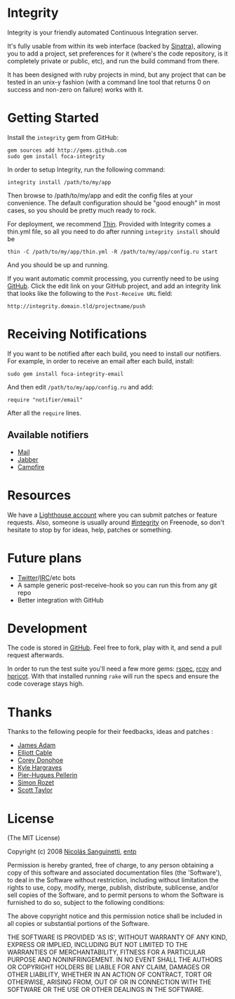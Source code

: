 Integrity
=========

Integrity is your friendly automated Continuous Integration server.

It's fully usable from within its web interface (backed by [Sinatra][]),
allowing you to add a project, set preferences for it (where's the code
repository, is it completely private or public, etc), and run the build command
from there.

It has been designed with ruby projects in mind, but any project that can be
tested in an unix-y fashion (with a command line tool that returns 0 on success
and non-zero on failure) works with it.

Getting Started
===============

Install the `integrity` gem from GitHub:

    gem sources add http://gems.github.com
    sudo gem install foca-integrity

In order to setup Integrity, run the following command:

    integrity install /path/to/my/app

Then browse to /path/to/my/app and edit the config files at your convenience.
The default configuration should be "good enough" in most cases, so you should
be pretty much ready to rock.

For deployment, we recommend [Thin][]. Provided with Integrity comes a thin.yml
file, so all you need to do after running `integrity install` should be

    thin -C /path/to/my/app/thin.yml -R /path/to/my/app/config.ru start

And you should be up and running.

If you want automatic commit processing, you currently need to be using
[GitHub][]. Click the edit link on your GitHub project, and add an integrity
link that looks like the following to the `Post-Receive URL` field:

    http://integrity.domain.tld/projectname/push

Receiving Notifications
=======================

If you want to be notified after each build, you need to install our notifiers.
For example, in order to receive an email after each build, install:

    sudo gem install foca-integrity-email

And then edit `/path/to/my/app/config.ru` and add:

    require "notifier/email"

After all the `require` lines.

Available notifiers
-------------------

* [Mail](http://github.com/foca/integrity-email)
* [Jabber](http://github.com/ph/integrity-jabber)
* [Campfire](http://github.com/defunkt/integrity-campfire)

Resources
========

We have a [Lighthouse account][lighthouse] where you can submit patches or
feature requests. Also, someone is usually around [#integrity][irc-channel] on
Freenode, so don't hesitate to stop by for ideas, help, patches or something.

Future plans
============

* [Twitter][]/[IRC][]/etc bots
* A sample generic post-receive-hook so you can run this from any git repo
* Better integration with GitHub

Development
===========

The code is stored in [GitHub][repo]. Feel free to fork, play with it, and send
a pull request afterwards. 

In order to run the test suite you'll need a few more gems: [rspec][], [rcov][]
and [hpricot][]. With that installed running `rake` will run the specs and
ensure the code coverage stays high.

Thanks
======

Thanks to the fellowing people for their feedbacks, ideas and patches :

* [James Adam][james]
* [Elliott Cable][ec]
* [Corey Donohoe][atmos]
* [Kyle Hargraves][kyle]
* [Pier-Hugues Pellerin][ph]
* [Simon Rozet][sr]
* [Scott Taylor][scott]

[james]: http://github.com/lazyatom
[ec]: http://github.com/elliotcabble
[atmos]: http://github.com/atmos
[kyle]: http://github.com/pd
[ph]: http://github.com/ph
[sr]: http://purl.org/net/sr/
[scott]: http://github.com/smtlaissezfaire

License
=======

(The MIT License)

Copyright (c) 2008 [Nicolás Sanguinetti][foca], [entp][]

Permission is hereby granted, free of charge, to any person obtaining
a copy of this software and associated documentation files (the
'Software'), to deal in the Software without restriction, including
without limitation the rights to use, copy, modify, merge, publish,
distribute, sublicense, and/or sell copies of the Software, and to
permit persons to whom the Software is furnished to do so, subject to
the following conditions:

The above copyright notice and this permission notice shall be
included in all copies or substantial portions of the Software.

THE SOFTWARE IS PROVIDED 'AS IS', WITHOUT WARRANTY OF ANY KIND,
EXPRESS OR IMPLIED, INCLUDING BUT NOT LIMITED TO THE WARRANTIES OF
MERCHANTABILITY, FITNESS FOR A PARTICULAR PURPOSE AND NONINFRINGEMENT.
IN NO EVENT SHALL THE AUTHORS OR COPYRIGHT HOLDERS BE LIABLE FOR ANY
CLAIM, DAMAGES OR OTHER LIABILITY, WHETHER IN AN ACTION OF CONTRACT,
TORT OR OTHERWISE, ARISING FROM, OUT OF OR IN CONNECTION WITH THE
SOFTWARE OR THE USE OR OTHER DEALINGS IN THE SOFTWARE.

[Sinatra]: http://sinatrarb.com
[git]: http://git.or.cz
[svn]: http://subversion.tigris.org
[Twitter]: http://twitter.com
[IRC]: http://wikipedia.org/wiki/IRC
[entp]: http://entp.com
[GitHub]: http://github.com
[Thin]: http://code.macournoyer.com/thin/

[rspec]: http://rspec.info
[rcov]: http://eigenclass.org/hiki.rb?rcov
[hpricot]: http://code.whytheluckystiff.net/hpricot

[repo]: http://github.com/foca/integrity
[lighthouse]: http://integrity.lighthouseapp.com/projects/14308-integrity
[irc-channel]: irc://irc.freenode.net/integrity

[foca]: http://nicolassanguinetti.info/
